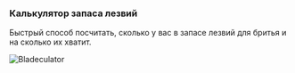 ### Калькулятор запаса лезвий

Быстрый способ посчитать, сколько у вас в запасе лезвий для бритья и на сколько их хватит.


![Bladeculator](https://github.com/user-attachments/assets/e18532ec-d26a-47ea-ac30-3df16ff6265b)
